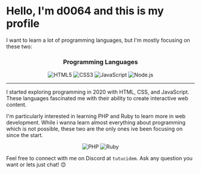 # Hello, I'm d0064 and this is my profile

I want to learn a lot of programming languages, but I'm mostly focusing on these two:

<div align="center">
  <h3>Programming Languages</h3>
  <img src="https://img.shields.io/badge/HTML5-E34F26?style=for-the-badge&logo=html5&logoColor=white" alt="HTML5">
  <img src="https://img.shields.io/badge/CSS3-1572B6?style=for-the-badge&logo=css3&logoColor=white" alt="CSS3">
  <img src="https://img.shields.io/badge/JavaScript-F7DF1E?style=for-the-badge&logo=javascript&logoColor=black" alt="JavaScript">
  <img src="https://img.shields.io/badge/Node.js-43853D?style=for-the-badge&logo=node.js&logoColor=white" alt="Node.js">
</div>

---

I started exploring programming in 2020 with HTML, CSS, and JavaScript. These languages fascinated me with their ability to create interactive web content.

I'm particularly interested in learning PHP and Ruby to learn more in web development. While i wanna learn almost everything about programming which is not possible, these two are the only ones ive been focusing on since the start.

<div align="center">
  <img src="https://img.shields.io/badge/PHP-777BB4?style=for-the-badge&logo=php&logoColor=white" alt="PHP">
  <img src="https://img.shields.io/badge/Ruby-CC342D?style=for-the-badge&logo=ruby&logoColor=white" alt="Ruby">
</div>

Feel free to connect with me on Discord at `tutucidem`. Ask any question you want or lets just chat! 😊
